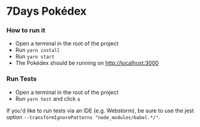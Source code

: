 # 7Days Pokédex

### How to run it

- Open a terminal in the root of the project
- Run `yarn install`
- Run `yarn start`
- The Pokédex should be running on [http://localhost:3000](http://localhost:3000)

### Run Tests

- Open a terminal in the root of the project
- Run `yarn test` and click `a`

If you'd like to run tests via an IDE (e.g. Webstorm), be sure to use the jest option
`--transformIgnorePatterns "node_modules/babel.*/"`.